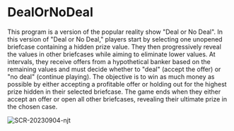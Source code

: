 # DealOrNoDeal
This program is a version of the popular reality show "Deal or No Deal". In this version of "Deal or No Deal," players start by selecting one unopened briefcase containing a hidden prize value. They then progressively reveal the values in other briefcases while aiming to eliminate lower values. At intervals, they receive offers from a hypothetical banker based on the remaining values and must decide whether to "deal" (accept the offer) or "no deal" (continue playing). The objective is to win as much money as possible by either accepting a profitable offer or holding out for the highest prize hidden in their selected briefcase. The game ends when they either accept an offer or open all other briefcases, revealing their ultimate prize in the chosen case.


![SCR-20230904-njt](https://github.com/rajshah6/DealOrNoDeal/assets/95878543/aa1d5d94-39bf-4f93-96b2-1180b7d34828)
